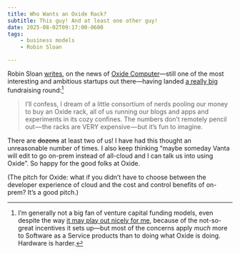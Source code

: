 ```yaml
---
title: Who Wants an Oxide Rack?
subtitle: This guy! And at least one other guy!
date: 2025-08-02T09:17:00-0600
tags:
    - business models
    - Robin Sloan

---
```


Robin Sloan [writes][sloan], on the news of [Oxide Computer][oxide]—still one of the most interesting and ambitious startups out there—having landed [a really big][raise] fundraising round:[^vc]

> I’ll confess, I dream of a little consortium of nerds pooling our money to buy an Oxide rack, all of us running our blogs and apps and experiments in its cozy confines. The numbers don’t remotely pencil out — the racks are VERY expensive — but it’s fun to imagine.

There are ~~dozens~~ at least two of us! I have had this thought an unreasonable number of times. I also keep thinking “maybe someday Vanta will edit to go on-prem instead of all-cloud and I can talk us into using Oxide”. So happy for the good folks at Oxide.

(The pitch for Oxide: what if you didn’t have to choose between the developer experience of cloud and the cost and control benefits of on-prem? It’s a good pitch.)

[sloan]: https://www.robinsloan.com
[oxide]: https://oxide.computer
[raise]: https://oxide.computer/blog/our-100m-series-b

[^vc]: I’m generally not a big fan of venture capital funding models, even despite the way [it may play out nicely for me][series-d], because of the not-so-great incentives it sets up—but most of the concerns apply *much* more to Software as a Service products than to doing what Oxide is doing. Hardware is harder.

[series-d]: https://www.vanta.com/resources/vanta-announces-series-d
